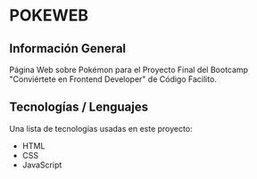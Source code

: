 # POKEWEB

## Información General
Página Web sobre Pokémon para el Proyecto Final del Bootcamp "Conviértete en Frontend Developer" de Código Facilito.

## Tecnologías / Lenguajes 
Una lista de tecnologías usadas en este proyecto:
* HTML
* CSS
* JavaScript
